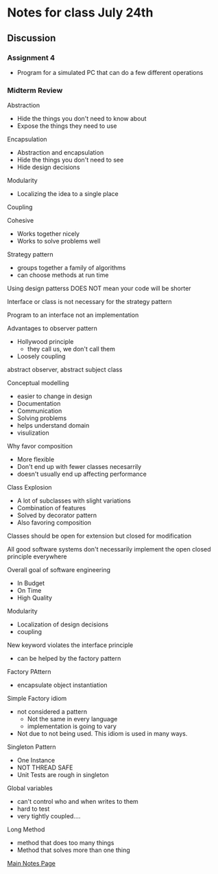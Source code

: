 # Notes for class July 24th

## Discussion
### Assignment 4
- Program for a simulated PC that can do a few different operations


### Midterm Review

Abstraction
- Hide the things you don't need to know about
- Expose the things they need to use

Encapsulation
- Abstraction and encapsulation
- Hide the things you don't need to see
- Hide design decisions

Modularity
- Localizing the idea to a single place

Coupling

Cohesive
- Works together nicely
- Works to solve problems well


Strategy pattern
- groups together a family of algorithms
- can choose methods at run time

Using design patterss DOES NOT mean your code will be shorter


Interface or class is not necessary for the strategy pattern

Program to an interface not an implementation

Advantages to observer pattern
- Hollywood principle
    - they call us, we don't call them
- Loosely coupling

abstract observer, abstract subject class


Conceptual modelling
- easier to change in design
- Documentation
- Communication
- Solving problems
- helps understand domain
- visulization

Why favor composition
- More flexible
- Don't end up with fewer classes necesarrily
- doesn't usually end up affecting performance


Class Explosion
- A lot of subclasses with slight variations
- Combination of features
- Solved by decorator pattern
- Also favoring composition

Classes should be open for extension but closed for modification


All good software systems don't necessarily implement the open closed principle everywhere


Overall goal of software engineering
- In Budget
- On Time
- High Quality


Modularity
- Localization of design decisions
- coupling


New keyword violates the interface principle
- can be helped by the factory pattern

Factory PAttern
- encapsulate object instantiation


Simple Factory idiom
- not considered a pattern
    - Not the same in every language
    - implementation is going to vary
- Not due to not being used. This idiom is used in many ways.


Singleton Pattern
- One Instance
- NOT THREAD SAFE
- Unit Tests are rough in singleton

Global variables
- can't control who and when writes to them
- hard to test
- very tightly coupled....


Long Method
- method that does too many things
- Method that solves more than one thing


[Main Notes Page](/Notes/mainNotes.md)